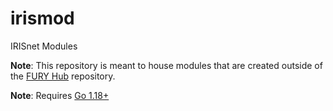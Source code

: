 # irismod

IRISnet Modules

**Note**: This repository is meant to house modules that are created outside of the [FURY Hub](https://github.com/irisnet/irishub) repository.

**Note**: Requires [Go 1.18+](https://golang.org/dl/)
